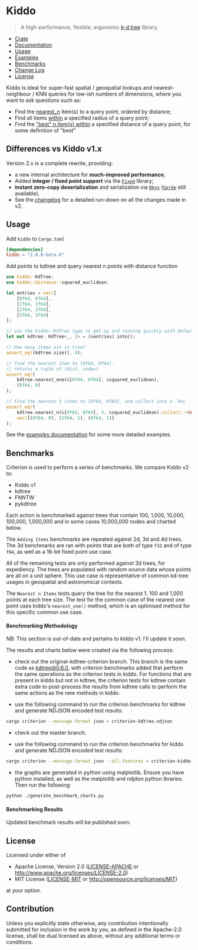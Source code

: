 # Kiddo

> A high-performance, flexible, ergonomic [k-d tree](https://en.wikipedia.org/wiki/K-d_tree) library.

* [Crate](https://crates.io/crates/kiddo)
* [Documentation](https://docs.rs/kiddo)
* [Usage](#usage)
* [Examples](https://github.com/sdd/kiddo/blob/master/examples/Readme.md)
* [Benchmarks](#benchmarks)
* [Change Log](https://github.com/sdd/kiddo/blob/master/CHANGELOG.md)
* [License](#license)

Kiddo is ideal for super-fast spatial / geospatial lookups and nearest-neighbour / KNN queries for low-ish numbers of dimensions, where you want to ask questions such as:
 - Find the [nearest_n](https://docs.rs/kiddo/2.0.0-beta.6/kiddo/float/kdtree/struct.KdTree.html#method.nearest_n) item(s) to a query point, ordered by distance;
 - Find all items [within](https://docs.rs/kiddo/2.0.0-beta.6/kiddo/float/kdtree/struct.KdTree.html#method.within) a specified radius of a query point;
 - Find the ["best" n item(s) within](https://docs.rs/kiddo/2.0.0-beta.6/kiddo/float/kdtree/struct.KdTree.html#method.best_n_within) a specified distance of a query point, for some definition of "best"

## Differences vs Kiddo v1.x

Version 2.x is a complete rewrite, providing:
- a new internal architecture for **much-improved performance**;
- Added **integer / fixed point support** via the [`Fixed`](https://docs.rs/fixed/latest/fixed/) library;
- **instant zero-copy deserialization** and serialization via [`Rkyv`](https://docs.rs/rkyv/latest/rkyv/) ([`Serde`](https://docs.rs/serde/latest/serde/) still available).
- See the [changelog](https://github.com/sdd/kiddo/blob/master/CHANGELOG.md) for a detailed run-down on all the changes made in v2.

## Usage
Add `kiddo` to `Cargo.toml`
```toml
[dependencies]
kiddo = "2.0.0-beta.6"
```

Add points to kdtree and query nearest n points with distance function
```rust
use kiddo::KdTree;
use kiddo::distance::squared_euclidean;

let entries = vec![
    [0f64, 0f64],
    [1f64, 1f64],
    [2f64, 2f64],
    [3f64, 3f64]
];

// use the kiddo::KdTree type to get up and running quickly with default settings
let mut kdtree: KdTree<_, 2> = (&entries).into();

// How many items are in tree?
assert_eq!(kdtree.size(), 4);

// find the nearest item to [0f64, 0f64].
// returns a tuple of (dist, index)
assert_eq!(
    kdtree.nearest_one(&[0f64, 0f64], &squared_euclidean),
    (0f64, 0)
);

// find the nearest 3 items to [0f64, 0f64], and collect into a `Vec`
assert_eq!(
    kdtree.nearest_n(&[0f64, 0f64], 3, &squared_euclidean).collect::<Vec<_>>(),
    vec![(0f64, 0), (2f64, 1), (8f64, 2)]
);
```
See the [examples documentation](https://github.com/sdd/kiddo/tree/master/examples) for some more detailed examples.

## Benchmarks

Criterion is used to perform a series of benchmarks. We compare Kiddo v2 to:
 - Kiddo v1
 - kdtree
 - FNNTW
 - pykdtree


Each action is benchmarked against trees that contain 100, 1,000, 10,000, 100,000, 1,000,000 and in some cases 10,000,000 nodes and charted below.

The `Adding Items` benchmarks are repeated against 2d, 3d and 4d trees. The 3d benchmarks are ran with points that are both of type `f32` and of type `f64`, as well as a 16-bit fixed point use case.

All of the remaining tests are only performed against 3d trees, for expediency. The trees are populated with random source data whose points are all on a unit sphere. This use case is representative of common kd-tree usages in geospatial and astronomical contexts.

The `Nearest n Items` tests query the tree for the nearest 1, 100 and 1,000 points at each tree size. The test for the common case of the nearest one point uses kiddo's `nearest_one()` method, which is an optimised method for this specific common use case.




#### Benchmarking Methodology

*NB*: This section is out-of-date and pertains to kiddo v1. I'll update it soon.

The results and charts below were created via the following process:

* check out the original-kdtree-criterion branch. This branch is the same code as kdtree@0.6.0, with criterion benchmarks added that perform the same operations as the criterion tests in kiddo. For functions that are present in kiddo but not in kdtree, the criterion tests for kdtree contain extra code to post-process the results from kdtree calls to perform the same actions as the new methods in kiddo.

* use the following command to run the criterion benchmarks for kdtree and generate NDJSON encoded test results:

```bash
cargo criterion --message-format json > criterion-kdtree.ndjson
```

* check out the master branch.

* use the following command to run the criterion benchmarks for kiddo and generate NDJSON encoded test results:

```bash
cargo criterion --message-format json --all-features > criterion-kiddo.ndjson
```

* the graphs are generated in python using matplotlib. Ensure you have python installed, as well as the matplotlib and ndjdon python lbraries. Then run the following:

```bash
python ./generate_benchmark_charts.py
```

#### Benchmarking Results

Updated benchmark results will be published soon.

## License

Licensed under either of

* Apache License, Version 2.0 ([LICENSE-APACHE](LICENSE-APACHE) or http://www.apache.org/licenses/LICENSE-2.0)
* MIT License ([LICENSE-MIT](LICENSE-MIT) or http://opensource.org/licenses/MIT)

at your option.

## Contribution

Unless you explicitly state otherwise, any contribution intentionally submitted for inclusion in the work by you, as defined in the Apache-2.0 license, shall be dual licensed as above, without any additional terms or conditions.
